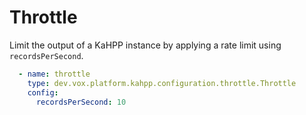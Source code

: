 # Throttle
Limit the output of a KaHPP instance by applying a rate limit using `recordsPerSecond`.

```yaml
  - name: throttle
    type: dev.vox.platform.kahpp.configuration.throttle.Throttle
    config:
      recordsPerSecond: 10
```
